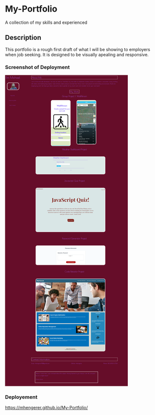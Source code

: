 # My-Portfolio
A collection of my skills and experienced 

## Description
This portfolio is a rough first draft of what I will be showing to employers when job seeking. It is designed to be visually apealing and responsive. 

### Screenshot of Deployment
![image of the webpage](./assets/images/portfolio-screenshot.png)

### Deployement
https://mhengerer.github.io/My-Portfolio/
